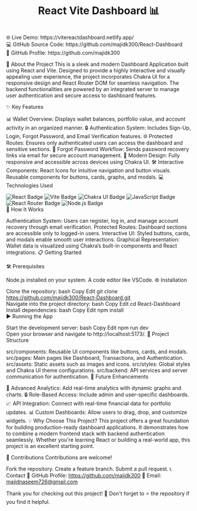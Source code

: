 <h1 align="center">React Vite Dashboard 📊</h1> <br>
🌐 Live Demo: https://vitereactdashboard.netlify.app/ <br>
💻 GitHub Source Code: https://github.com/majidk300/React-Dashboard <br>
🙋 GitHub Profile: https://github.com/majidk300 <br>

🚀 About the Project
This is a sleek and modern Dashboard Application built using React and Vite. Designed to provide a highly interactive and visually appealing user experience, the project incorporates Chakra UI for a responsive design and React Router DOM for seamless navigation. The backend functionalities are powered by an integrated server to manage user authentication and secure access to dashboard features.

✨ Key Features

📊 Wallet Overview: Displays wallet balances, portfolio value, and account activity in an organized manner.
🔒 Authentication System: Includes Sign-Up, Login, Forgot Password, and Email Verification features.
🌐 Protected Routes: Ensures only authenticated users can access the dashboard and sensitive sections.
📧 Forgot Password Workflow: Sends password recovery links via email for secure account management.
🎨 Modern Design: Fully responsive and accessible across devices using Chakra UI.
🛠️ Interactive Components:
React Icons for intuitive navigation and button visuals.
Reusable components for buttons, cards, graphs, and modals.
💻 Technologies Used

<div> <img src="https://img.shields.io/badge/React-blue?style=for-the-badge&logo=react&logoColor=white" alt="React Badge"/> <img src="https://img.shields.io/badge/Vite-purple?style=for-the-badge&logo=vite&logoColor=white" alt="Vite Badge"/> <img src="https://img.shields.io/badge/ChakraUI-green?style=for-the-badge&logo=chakraui&logoColor=white" alt="Chakra UI Badge"/> <img src="https://img.shields.io/badge/JavaScript-yellow?style=for-the-badge&logo=javascript&logoColor=white" alt="JavaScript Badge"/> <img src="https://img.shields.io/badge/React%20Router-red?style=for-the-badge&logo=react-router&logoColor=white" alt="React Router Badge"/> <img src="https://img.shields.io/badge/Node.js-gray?style=for-the-badge&logo=node.js&logoColor=green" alt="Node.js Badge"/> </div>
🔧 How It Works

Authentication System: Users can register, log in, and manage account recovery through email verification.
Protected Routes: Dashboard sections are accessible only to logged-in users.
Interactive UI: Styled buttons, cards, and modals enable smooth user interactions.
Graphical Representation: Wallet data is visualized using Chakra’s built-in components and React integrations.
📋 Getting Started

🛠 Prerequisites

Node.js installed on your system.
A code editor like VSCode.
⚙️ Installation

Clone the repository:
bash
Copy
Edit
git clone https://github.com/majidk300/React-Dashboard.git  
Navigate into the project directory:
bash
Copy
Edit
cd React-Dashboard  
Install dependencies:
bash
Copy
Edit
npm install  
▶️ Running the App

Start the development server:
bash
Copy
Edit
npm run dev  
Open your browser and navigate to http://localhost:5173/.
📂 Project Structure

src/components: Reusable UI components like buttons, cards, and modals.
src/pages: Main pages like Dashboard, Transactions, and Authentication.
src/assets: Static assets such as images and icons.
src/styles: Global styles and Chakra UI theme configurations.
src/backend: API services and server communication for authentication.
🔗 Future Enhancements

🌟 Advanced Analytics: Add real-time analytics with dynamic graphs and charts.
🔒 Role-Based Access: Include admin and user-specific dashboards.
📈 API Integration: Connect with real-time financial data for portfolio updates.
📊 Custom Dashboards: Allow users to drag, drop, and customize widgets.
💡 Why Choose This Project?
This project offers a great foundation for building production-ready dashboard applications. It demonstrates how to combine a modern frontend stack with backend authentication seamlessly. Whether you're learning React or building a real-world app, this project is an excellent starting point.

🌟 Contributions
Contributions are welcome!

Fork the repository.
Create a feature branch.
Submit a pull request.
📞 Contact
🙋 GitHub Profile: https://github.com/majidk300
📧 Email: majidnaseem726@gmail.com

Thank you for checking out this project! 🚀 Don't forget to ⭐ the repository if you find it helpful.
